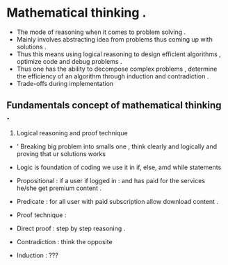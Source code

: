 <!-- # Mathematical thinking 

## [Computational thinking](https://youtu.be/qbnTZCj0ugI)
- This is a systematic way of approaching and solving complex problems 
- Create and describe a solution towards a certain problem .
- Formulate a problem thus express a solution 
### Techniques used , 
1) Functional decomposition : using structural diagrams thus breaking it down into simple approaches that is task by task .
2) Pattern recognition and generalization : Define a solution and how you can use on to other problems . Identify common trends and pattern 
3) Abstraction : simplify  the problem and focus on what matters only .
4) Algorithm : designing a set of steps to follow to follow a problem .
      - In programming and coding we will use flowcharts .Thus help think through processes and the decision a program has to make .
5) Logical reasoning goes hand in hand with algorithms .
6) Evaluation : Finalize and get to know how you can make the solution more simple and yet efficient .

## Introduction of mathematical thinking to coding .
- Using logical reasoning to design efficient algorithms , optimize code and debug problems .
- Why it matters :
   
   1) Enhance your ability to decompose complex problems 
   2) Analytic efficiency thus deal with trade off implementation .

__ LOOK INTO THIS OVER THE WEEKEND ...
 -->


#  Mathematical thinking .
- The mode of reasoning when it comes to problem solving .
- Mainly involves abstracting idea from problems thus coming up with solutions .
- Thus this means using logical reasoning to design efficient algorithms , optimize code and debug problems .
- Thus one has the ability to decompose complex problems , determine the efficiency of an algorithm through induction and contradiction .
- Trade-offs during implementation 

## Fundamentals concept of mathematical thinking .
1) Logical reasoning and proof technique 
 
 - ' Breaking big problem into smalls one , think clearly and logically and proving that ur solutions works 
 - Logic is foundation of coding we use it in if, else, amd while statements 
 - Propositional : if a user if logged in : and has paid for the services he/she get premium content .
 - Predicate : for all user with paid subscription allow download content .

- Proof technique :
- Direct proof : step by step reasoning .
- Contradiction : think the opposite 
- Induction : ???
